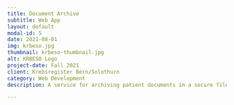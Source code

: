 ```yaml
---
title: Document Archive
subtitle: Web App
layout: default
modal-id: 5
date: 2021-08-01
img: krbeso.jpg
thumbnail: krbeso-thumbnail.jpg
alt: KRBESO Logo
project-date: Fall 2021
client: Krebsregister Bern/Solothurn
category: Web Development
description: A service for archiving patient documents in a secure file system. By indexing the documents in a database, they can be easily searched via WebApp.

---
```

